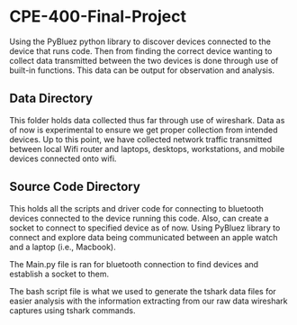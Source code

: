 # CPE-400-Final-Project

Using the PyBluez python library to discover devices connected to the device that runs code.
Then from finding the correct device wanting to collect data transmitted between the two devices
is done through use of built-in functions.  This data can be output for observation and analysis. 

## Data Directory

This folder holds data collected thus far through use of wireshark.  Data as of now is experimental to ensure we get proper
collection from intended devices.  Up to this point, we have collected network traffic transmitted between local Wifi router
and laptops, desktops, workstations, and mobile devices connected onto wifi.

## Source Code Directory

This holds all the scripts and driver code for connecting to bluetooth devices connected to the device running this code.
Also, can create a socket to connect to specified device as of now.  Using PyBluez library to connect and explore data being 
communicated between an apple watch and a laptop (i.e., Macbook).

The Main.py file is ran for bluetooth connection to find devices and establish a socket to them.

The bash script file is what we used to generate the tshark data files for easier analysis with the information extracting from 
our raw data wireshark captures using tshark commands.
